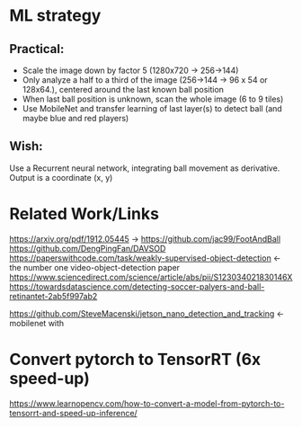# ML strategy

## Practical:

- Scale the image down by factor 5 (1280x720 -> 256->144)
- Only analyze a half to a third of the image (256->144 -> 96 x 54 or 128x64.), centered around the last known ball position
- When last ball position is unknown, scan the whole image (6 to 9 tiles)
- Use MobileNet and transfer learning of last layer(s) to detect ball (and maybe blue and red players)

## Wish: 

Use a Recurrent neural network, integrating ball movement as derivative. Output is a coordinate (x, y)

# Related Work/Links

https://arxiv.org/pdf/1912.05445  -> https://github.com/jac99/FootAndBall
https://github.com/DengPingFan/DAVSOD
https://paperswithcode.com/task/weakly-supervised-object-detection  <- the number one video-object-detection paper
https://www.sciencedirect.com/science/article/abs/pii/S123034021830146X
https://towardsdatascience.com/detecting-soccer-palyers-and-ball-retinantet-2ab5f997ab2

https://github.com/SteveMacenski/jetson_nano_detection_and_tracking <- mobilenet with 

# Convert pytorch to TensorRT (6x speed-up)
https://www.learnopencv.com/how-to-convert-a-model-from-pytorch-to-tensorrt-and-speed-up-inference/
